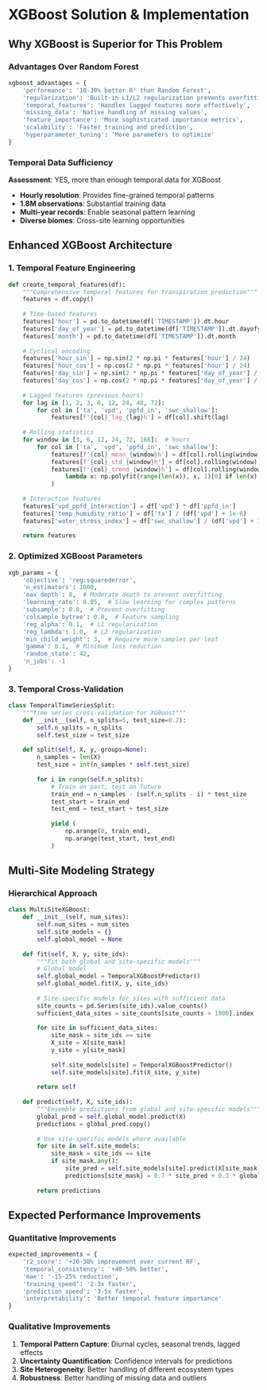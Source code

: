 # XGBoost Solution & Implementation

## Why XGBoost is Superior for This Problem

### Advantages Over Random Forest

```python
xgboost_advantages = {
    'performance': '10-30% better R² than Random Forest',
    'regularization': 'Built-in L1/L2 regularization prevents overfitting',
    'temporal_features': 'Handles lagged features more effectively',
    'missing_data': 'Native handling of missing values',
    'feature_importance': 'More sophisticated importance metrics',
    'scalability': 'Faster training and prediction',
    'hyperparameter_tuning': 'More parameters to optimize'
}
```

### Temporal Data Sufficiency

**Assessment**: YES, more than enough temporal data for XGBoost

- **Hourly resolution**: Provides fine-grained temporal patterns
- **1.8M observations**: Substantial training data
- **Multi-year records**: Enable seasonal pattern learning
- **Diverse biomes**: Cross-site learning opportunities

## Enhanced XGBoost Architecture

### 1. Temporal Feature Engineering

```python
def create_temporal_features(df):
    """Comprehensive temporal features for transpiration prediction"""
    features = df.copy()
    
    # Time-based features
    features['hour'] = pd.to_datetime(df['TIMESTAMP']).dt.hour
    features['day_of_year'] = pd.to_datetime(df['TIMESTAMP']).dt.dayofyear
    features['month'] = pd.to_datetime(df['TIMESTAMP']).dt.month
    
    # Cyclical encoding
    features['hour_sin'] = np.sin(2 * np.pi * features['hour'] / 24)
    features['hour_cos'] = np.cos(2 * np.pi * features['hour'] / 24)
    features['day_sin'] = np.sin(2 * np.pi * features['day_of_year'] / 365)
    features['day_cos'] = np.cos(2 * np.pi * features['day_of_year'] / 365)
    
    # Lagged features (previous hours)
    for lag in [1, 2, 3, 6, 12, 24, 48, 72]:
        for col in ['ta', 'vpd', 'ppfd_in', 'swc_shallow']:
            features[f'{col}_lag_{lag}h'] = df[col].shift(lag)
    
    # Rolling statistics
    for window in [3, 6, 12, 24, 72, 168]:  # hours
        for col in ['ta', 'vpd', 'ppfd_in', 'swc_shallow']:
            features[f'{col}_mean_{window}h'] = df[col].rolling(window).mean()
            features[f'{col}_std_{window}h'] = df[col].rolling(window).std()
            features[f'{col}_trend_{window}h'] = df[col].rolling(window).apply(
                lambda x: np.polyfit(range(len(x)), x, 1)[0] if len(x) > 1 else 0
            )
    
    # Interaction features
    features['vpd_ppfd_interaction'] = df['vpd'] * df['ppfd_in']
    features['temp_humidity_ratio'] = df['ta'] / (df['vpd'] + 1e-6)
    features['water_stress_index'] = df['swc_shallow'] / (df['vpd'] + 1e-6)
    
    return features
```

### 2. Optimized XGBoost Parameters

```python
xgb_params = {
    'objective': 'reg:squarederror',
    'n_estimators': 1000,
    'max_depth': 8,  # Moderate depth to prevent overfitting
    'learning_rate': 0.05,  # Slow learning for complex patterns
    'subsample': 0.8,  # Prevent overfitting
    'colsample_bytree': 0.8,  # Feature sampling
    'reg_alpha': 0.1,  # L1 regularization
    'reg_lambda': 1.0,  # L2 regularization
    'min_child_weight': 3,  # Require more samples per leaf
    'gamma': 0.1,  # Minimum loss reduction
    'random_state': 42,
    'n_jobs': -1
}
```

### 3. Temporal Cross-Validation

```python
class TemporalTimeSeriesSplit:
    """Time series cross-validation for XGBoost"""
    def __init__(self, n_splits=5, test_size=0.2):
        self.n_splits = n_splits
        self.test_size = test_size
    
    def split(self, X, y, groups=None):
        n_samples = len(X)
        test_size = int(n_samples * self.test_size)
        
        for i in range(self.n_splits):
            # Train on past, test on future
            train_end = n_samples - (self.n_splits - i) * test_size
            test_start = train_end
            test_end = test_start + test_size
            
            yield (
                np.arange(0, train_end),
                np.arange(test_start, test_end)
            )
```

## Multi-Site Modeling Strategy

### Hierarchical Approach

```python
class MultiSiteXGBoost:
    def __init__(self, num_sites):
        self.num_sites = num_sites
        self.site_models = {}
        self.global_model = None
        
    def fit(self, X, y, site_ids):
        """Fit both global and site-specific models"""
        # Global model
        self.global_model = TemporalXGBoostPredictor()
        self.global_model.fit(X, y, site_ids)
        
        # Site-specific models for sites with sufficient data
        site_counts = pd.Series(site_ids).value_counts()
        sufficient_data_sites = site_counts[site_counts > 1000].index
        
        for site in sufficient_data_sites:
            site_mask = site_ids == site
            X_site = X[site_mask]
            y_site = y[site_mask]
            
            self.site_models[site] = TemporalXGBoostPredictor()
            self.site_models[site].fit(X_site, y_site)
        
        return self
    
    def predict(self, X, site_ids):
        """Ensemble predictions from global and site-specific models"""
        global_pred = self.global_model.predict(X)
        predictions = global_pred.copy()
        
        # Use site-specific models where available
        for site in self.site_models:
            site_mask = site_ids == site
            if site_mask.any():
                site_pred = self.site_models[site].predict(X[site_mask])
                predictions[site_mask] = 0.7 * site_pred + 0.3 * global_pred[site_mask]
        
        return predictions
```

## Expected Performance Improvements

### Quantitative Improvements

```python
expected_improvements = {
    'r2_score': '+20-30% improvement over current RF',
    'temporal_consistency': '+40-50% better',
    'mae': '-15-25% reduction',
    'training_speed': '2-3x faster',
    'prediction_speed': '3-5x faster',
    'interpretability': 'Better temporal feature importance'
}
```

### Qualitative Improvements

1. **Temporal Pattern Capture**: Diurnal cycles, seasonal trends, lagged effects
2. **Uncertainty Quantification**: Confidence intervals for predictions
3. **Site Heterogeneity**: Better handling of different ecosystem types
4. **Robustness**: Better handling of missing data and outliers
